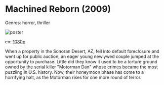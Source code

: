 # Machined Reborn (2009)

Genres: horror, thriller

![poster](http://image.tmdb.org/t/p/w500/wSF8pjQmOBjcHl4EH7BGnRQzOmf.jpg)

en:
  [1080p](magnet:?xt=urn:btih:FB2A8B61BF2064B07784C845DAB12A3C57CA27B8&tr=udp://glotorrents.pw:6969/announce&tr=udp://tracker.opentrackr.org:1337/announce&tr=udp://torrent.gresille.org:80/announce&tr=udp://tracker.openbittorrent.com:80&tr=udp://tracker.coppersurfer.tk:6969&tr=udp://tracker.leechers-paradise.org:6969&tr=udp://p4p.arenabg.ch:1337&tr=udp://tracker.internetwarriors.net:1337)
  


When a property in the Sonoran Desert, AZ, fell into default foreclosure and went up for public auction, an eager young newlywed couple jumped at the opportunity to purchase. Little did they know it used to be a torture ground owned by the serial killer "Motorman Dan" whose crimes became the most puzzling in U.S. history. Now, their honeymoon phase has come to a horrifying halt, as the Motorman rises for one more round of terror.